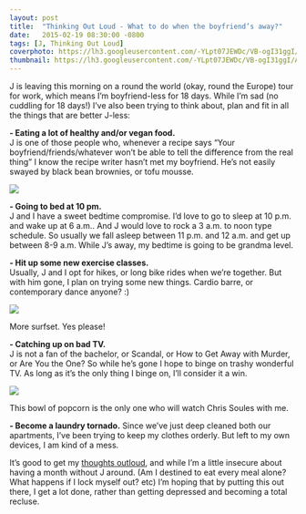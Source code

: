 ```yaml
---
layout: post
title:  "Thinking Out Loud - What to do when the boyfriend’s away?"
date:   2015-02-19 08:30:00 -0800
tags: [J, Thinking Out Loud]
coverphoto: https://lh3.googleusercontent.com/-YLpt07JEWDc/VB-ogI31ggI/AAAAAAAAMrg/tX-22klGV2w/w794-h500-p-k-no/IMG_0711.jpg
thumbnail: https://lh3.googleusercontent.com/-YLpt07JEWDc/VB-ogI31ggI/AAAAAAAAMrg/tX-22klGV2w/w200-h200-p-k-no/IMG_0711.jpg
---
```


J is leaving this morning on a round the world (okay, round the Europe) tour for work, which means I’m boyfriend-less for 18 days. While I’m sad (no cuddling for 18 days!) I’ve also been trying to think about, plan and fit in all the things that are better J-less:

**- Eating a lot of healthy and/or vegan food.**  
J is one of those people who, whenever a recipe says “Your boyfriend/friends/whatever won’t be able to tell the difference from the real thing” I know the recipe writer hasn’t met my boyfriend. He’s not easily swayed by black bean brownies, or tofu mousse. 

![](https://lh3.googleusercontent.com/-xtckJoAjNhc/VMXtbycCoKI/AAAAAAAAUcY/pUCfBCa8eTo/s716-no/IMG_6355.JPG)

**- Going to bed at 10 pm.**   
J and I have a sweet bedtime compromise. I’d love to go to sleep at 10 p.m. and wake up at 6 a.m.. And J would love to rock a 3 a.m. to noon type schedule. So usually we fall asleep between 11 p.m. and 12 a.m. and get up between 8-9 a.m. While J’s away, my bedtime is going to be grandma level.

**- Hit up some new exercise classes.**  
 Usually, J and I opt for hikes, or long bike rides when we’re together. But with him gone, I plan on trying some new things. Cardio barre, or contemporary dance anyone? :)

![](https://lh6.googleusercontent.com/-H2XxbP4p3J8/VGAsgPYLe6I/AAAAAAAANy0/k86C2vFvROY/w955-h716-no/IMG_0469.JPG)<div class="caption">More surfset. Yes please!</div>

**- Catching up on bad TV.**   
J is not a fan of the bachelor, or Scandal, or How to Get Away with Murder, or Are You the One? So while he’s gone I hope to binge on trashy wonderful TV. As long as it’s the only thing I binge on, I’ll consider it a win.

![](https://lh3.googleusercontent.com/-Jkyi2vHZ238/VGLUAF7AYEI/AAAAAAAAN_A/LirwvwjHfNs/s716-no/IMG_4463.JPG)<div class="caption">This bowl of popcorn is the only one who will watch Chris Soules with me.</div>

**- Become a laundry tornado.** 
Since we’ve just deep cleaned both our apartments, I’ve been trying to keep my clothes orderly. But left to my own devices, I am kind of a mess.

It’s good to get my [thoughts outloud](http://www.runningwithspoons.com/2015/02/19/thinking-out-loud-118/), and while I’m a little insecure about having a month without J around. (Am I destined to eat every meal alone? What happens if I lock myself out? etc) I’m hoping that by putting this out there, I get a lot done, rather than getting depressed and becoming a total recluse. 
